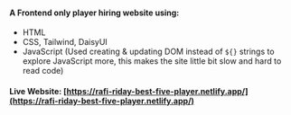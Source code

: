 #### A Frontend only player hiring website using:
- HTML
- CSS, Tailwind, DaisyUI
- JavaScript (Used creating & updating DOM instead of `${}` strings to explore JavaScript more, this makes the site little bit slow and hard to read code)
#### Live Website: [https://rafi-riday-best-five-player.netlify.app/](https://rafi-riday-best-five-player.netlify.app/)

